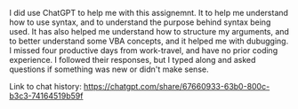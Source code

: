 I did use ChatGPT to help me with this assignemnt. It to help me understand how to use syntax, and to understand the purpose behind syntax being used. 
It has also helped me understand how to structure my arguments, and to better understand some VBA concepts, and it helped me with dubugging.
I missed four productive days from work-travel, and have no prior coding experience. I followed their responses, but I typed along and asked questions if something was new or didn't make sense.

Link to chat history: 
https://chatgpt.com/share/67660933-63b0-800c-b3c3-74164519b59f
